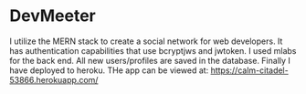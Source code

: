 # DevMeeter
I utilize the MERN stack to create a social network for web developers. It has authentication capabilities that use bcryptjws and jwtoken. I used mlabs for the back end. All new users/profiles are saved in the database. Finally I have deployed to heroku. THe app can be viewed at: https://calm-citadel-53866.herokuapp.com/ 
